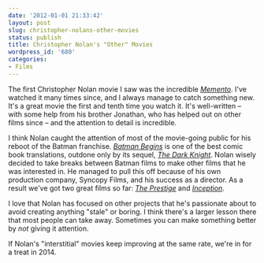 ```yaml
---
date: '2012-01-01 21:33:42'
layout: post
slug: christopher-nolans-other-movies
status: publish
title: Christopher Nolan's "Other" Movies
wordpress_id: '680'
categories:
- Films
---
```


The first Christopher Nolan movie I saw was the incredible [*Memento*][memento]. I've watched it many times since, and I always manage to catch something new. It's a great movie the first and tenth time you watch it. It's well-written – with some help from his brother Jonathan, who has helped out on other films since – and the attention to detail is incredible. 

[memento]: http://www.imdb.com/title/tt0209144/

I think Nolan caught the attention of most of the movie-going public for his reboot of the Batman franchise. [*Batman Begins*][batman] is one of the best comic book translations, outdone only by its sequel, [*The Dark Knight*][tdk]. Nolan wisely decided to take breaks between Batman films to make other films that he was interested in. He managed to pull this off because of his own production company, Syncopy Films, and his success as a director. As a result we've got two great films so far: [*The Prestige*][prestige] and [*Inception*][inception].

[batman]: http://www.imdb.com/title/tt0372784/
[tdk]: http://www.imdb.com/title/tt0468569/
[prestige]: http://www.imdb.com/title/tt0482571/
[inception]: http://www.imdb.com/title/tt1375666/

I love that Nolan has focused on other projects that he's passionate about to avoid creating anything "stale" or boring. I think there's a larger lesson there that most people can take away. Sometimes you can make something better by *not* giving it attention.

If Nolan's "interstitial" movies keep improving at the same rate, we're in for a treat in 2014.
